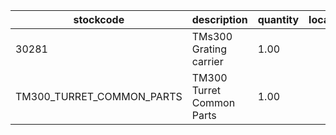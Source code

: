 |stockcode|description|quantity|location|
|---------|-----------|--------|--------|
|30281|TMs300 Grating carrier|1.00||
|TM300_TURRET_COMMON_PARTS|TM300 Turret Common Parts|1.00||
